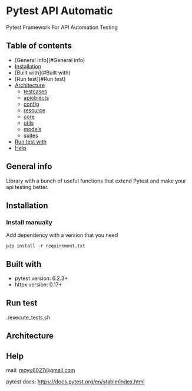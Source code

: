 # Pytest API Automatic

Pytest Framework For API Automation Testing

## Table of contents
* [General Info](#General info)
* [Installation](#Installation)
* [Built with](#Built with)
* [Run test](#Run test)
* [Architecture](#Architecture)
  * [testcases](#testcases)
  * [apiobjects](#apiobjects)
  * [config](#config)
  * [resource](#resource)
  * [core](#core)
  * [utils](#utils)
  * [models](#models)
  * [suites](#suites)
* [Run test with](#run-test-with)
* [Help](#help)

## General info
Library with a bunch of useful functions that extend Pytest and make your api testing better.

## Installation

### Install manually
Add dependency with a version that you need
```shell
pip install -r requirement.txt
```

## Built with
* pytest version: 6.2.3+
* httpx version: 0.17+

## Run test
./execute_tests.sh

## Architecture




## Help

mail: moyu6027@gmail.com

pytest docs: https://docs.pytest.org/en/stable/index.html